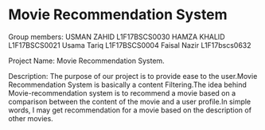 # Movie Recommendation System
Group members:
USMAN ZAHID   L1F17BSCS0030
HAMZA KHALID  L1F17BSCS0021
Usama Tariq   L1F17BSCS0004 
Faisal Nazir  L1F17bscs0632

Project Name: Movie Recommendation System.

Description:
            The purpose of our project is to provide ease to the user.Movie Recommendation System is basically a content Filtering.The idea behind Movie-recommendation system is to recommend a movie based on a comparison between the content of the movie and a user profile.In simple words, I may get recommendation for a movie based on the description of other movies.
